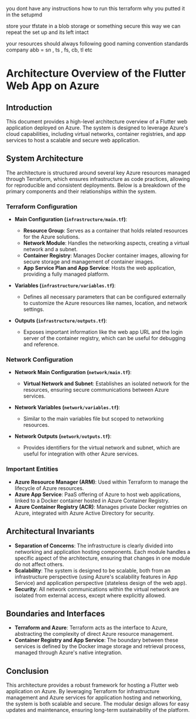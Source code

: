 you dont have any instructions how to run this terraform
why you putted it in the setupmd

store your tfstate in a blob storage or something secure
this way we can repeat the set up and its left intact

your resources should always following good naming convention standards
company abb = sn , ts , fs, cb, tl etc
# Architecture Overview of the Flutter Web App on Azure

## Introduction

This document provides a high-level architecture overview of a Flutter web application deployed on Azure. The system is designed to leverage Azure's cloud capabilities, including virtual networks, container registries, and app services to host a scalable and secure web application.

## System Architecture

The architecture is structured around several key Azure resources managed through Terraform, which ensures infrastructure as code practices, allowing for reproducible and consistent deployments. Below is a breakdown of the primary components and their relationships within the system.

### Terraform Configuration

- **Main Configuration (`infrastructure/main.tf`)**:
  - **Resource Group**: Serves as a container that holds related resources for the Azure solutions.
  - **Network Module**: Handles the networking aspects, creating a virtual network and a subnet.
  - **Container Registry**: Manages Docker container images, allowing for secure storage and management of container images.
  - **App Service Plan and App Service**: Hosts the web application, providing a fully managed platform.

- **Variables (`infrastructure/variables.tf`)**:
  - Defines all necessary parameters that can be configured externally to customize the Azure resources like names, location, and network settings.

- **Outputs (`infrastructure/outputs.tf`)**:
  - Exposes important information like the web app URL and the login server of the container registry, which can be useful for debugging and reference.

### Network Configuration

- **Network Main Configuration (`network/main.tf`)**:
  - **Virtual Network and Subnet**: Establishes an isolated network for the resources, ensuring secure communications between Azure services.

- **Network Variables (`network/variables.tf`)**:
  - Similar to the main variables file but scoped to networking resources.

- **Network Outputs (`network/outputs.tf`)**:
  - Provides identifiers for the virtual network and subnet, which are useful for integration with other Azure services.

### Important Entities

- **Azure Resource Manager (ARM)**: Used within Terraform to manage the lifecycle of Azure resources.
- **Azure App Service**: PaaS offering of Azure to host web applications, linked to a Docker container hosted in Azure Container Registry.
- **Azure Container Registry (ACR)**: Manages private Docker registries on Azure, integrated with Azure Active Directory for security.

## Architectural Invariants

- **Separation of Concerns**: The infrastructure is clearly divided into networking and application hosting components. Each module handles a specific aspect of the architecture, ensuring that changes in one module do not affect others.
- **Scalability**: The system is designed to be scalable, both from an infrastructure perspective (using Azure's scalability features in App Service) and application perspective (stateless design of the web app).
- **Security**: All network communications within the virtual network are isolated from external access, except where explicitly allowed.

## Boundaries and Interfaces

- **Terraform and Azure**: Terraform acts as the interface to Azure, abstracting the complexity of direct Azure resource management.
- **Container Registry and App Service**: The boundary between these services is defined by the Docker image storage and retrieval process, managed through Azure's native integration.

## Conclusion

This architecture provides a robust framework for hosting a Flutter web application on Azure. By leveraging Terraform for infrastructure management and Azure services for application hosting and networking, the system is both scalable and secure. The modular design allows for easy updates and maintenance, ensuring long-term sustainability of the platform.
